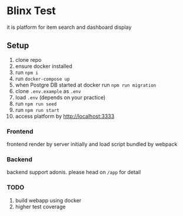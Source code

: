 # Blinx Test

it is platform for item search and dashboard display

## Setup
1. clone repo
2. ensure docker installed
3. run `npm i`
4. run `docker-compose up`
5. when Postgre DB started at docker run `npm run migration`
5. clone `.env.example` as `.env`
6. load `.env` (depends on your practice)
6. run `npm run seed`
7. run `npm run start`
8. access platform by [http://localhost:3333](http://localhost:3333)

### Frontend

frontend render by server initially and load script bundled by webpack

### Backend

backend support adonis. please head on `/app` for detail

### TODO
1. build webapp using docker
2. higher test coverage